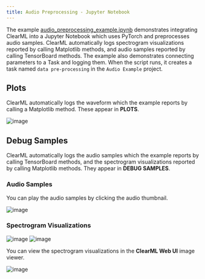 ```yaml
--- 
title: Audio Preprocessing - Jupyter Notebook
---
```


The example [audio_preprocessing_example.ipynb](https://github.com/clearml/clearml/blob/master/examples/frameworks/pytorch/notebooks/audio/audio_preprocessing_example.ipynb) 
demonstrates integrating ClearML into a Jupyter Notebook which uses PyTorch and preprocesses audio samples. ClearML automatically logs spectrogram visualizations reported by calling Matplotlib methods, and audio samples reported by calling TensorBoard methods. The example also demonstrates connecting parameters to a Task and logging them. When the script runs, it creates a task named `data pre-processing` in the `Audio Example` project.

## Plots

ClearML automatically logs the waveform which the example reports by calling a Matplotlib method. These appear in **PLOTS**.

![image](../../../../../img/examples_audio_preprocessing_example_08.png)

## Debug Samples

ClearML automatically logs the audio samples which the example reports by calling TensorBoard methods, and the spectrogram visualizations reported by calling Matplotlib methods. They appear in **DEBUG SAMPLES**.

### Audio Samples

You can play the audio samples by clicking the audio thumbnail.

![image](../../../../../img/examples_audio_preprocessing_example_03.png)

### Spectrogram Visualizations

![image](../../../../../img/examples_audio_preprocessing_example_06.png)
![image](../../../../../img/examples_audio_preprocessing_example_06a.png)

You can view the spectrogram visualizations in the **ClearML Web UI** image viewer.

![image](../../../../../img/examples_audio_preprocessing_example_07.png)